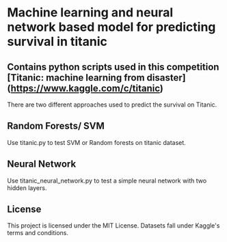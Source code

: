 
# Machine learning and neural network based model for predicting survival in titanic

## Contains python scripts used in this competition [Titanic: machine learning from disaster] (https://www.kaggle.com/c/titanic)

There are two different approaches used to predict the survival on Titanic. 

## Random Forests/ SVM

Use titanic.py to test SVM or Random forests on titanic dataset.

## Neural Network

Use titanic_neural_network.py to test a simple neural network with two hidden layers.



## License

This project is licensed under the MIT License. Datasets fall under Kaggle's terms and conditions.
